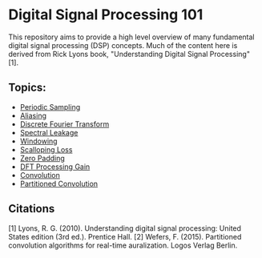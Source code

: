# Digital Signal Processing 101
This repository aims to provide a high level overview of many fundamental digital signal processing (DSP) concepts. Much of the content here is derived from Rick Lyons book, "Understanding Digital Signal Processing" [1].

## Topics:
* [Periodic Sampling](periodic_sampling.ipynb)
* [Aliasing](aliasing.ipynb)
* [Discrete Fourier Transform](dft.ipynb)
* [Spectral Leakage](spectral_leakage.ipynb)
* [Windowing](windowing.ipynb)
* [Scalloping Loss](scalloping_loss.ipynb)
* [Zero Padding](zero_padding.ipynb)
* [DFT Processing Gain](dft_processing_gain.ipynb)
* [Convolution](convolution.ipynb)
* [Partitioned Convolution](partitioned_convolution.ipynb)

## Citations
[1] Lyons, R. G. (2010). Understanding digital signal processing: United States edition (3rd ed.). Prentice Hall.
[2] Wefers, F. (2015). Partitioned convolution algorithms for real-time auralization. Logos Verlag Berlin.